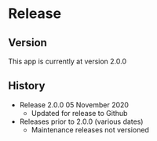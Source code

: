 # Release

## Version
This app is currently at version 2.0.0

## History
* Release 2.0.0 05 November 2020
	* Updated for release to Github
* Releases prior to 2.0.0 (various dates)
	* Maintenance releases not versioned
